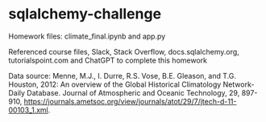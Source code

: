 # sqlalchemy-challenge

Homework files: climate_final.ipynb and app.py

Referenced course files, Slack, Stack Overflow, docs.sqlalchemy.org, tutorialspoint.com and ChatGPT to complete this homework

Data source: Menne, M.J., I. Durre, R.S. Vose, B.E. Gleason, and T.G. Houston, 2012: An overview of the Global Historical Climatology Network-Daily Database. Journal of Atmospheric and Oceanic Technology, 29, 897-910, https://journals.ametsoc.org/view/journals/atot/29/7/jtech-d-11-00103_1.xml.
